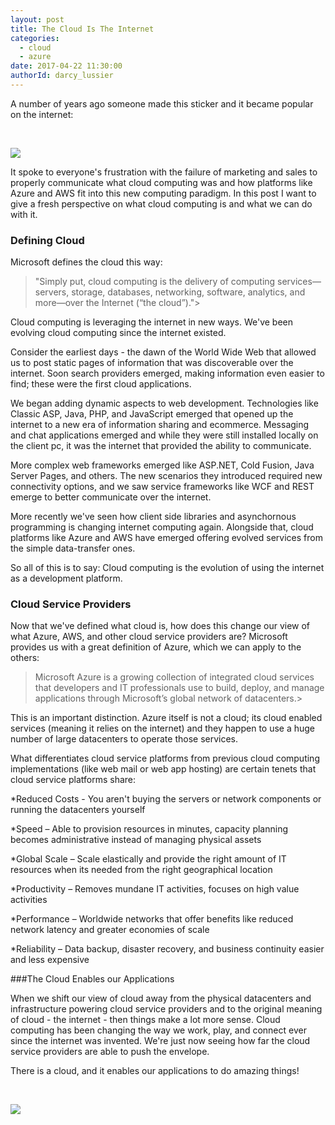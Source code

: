 ```yaml
---
layout: post
title: The Cloud Is The Internet
categories:
  - cloud
  - azure
date: 2017-04-22 11:30:00
authorId: darcy_lussier
---
```


A number of years ago someone made this sticker and it became popular on the internet:

&nbsp;

![][1]

It spoke to everyone's frustration with the failure of marketing and sales to properly communicate what 
cloud computing was and how platforms like Azure and AWS fit into this new computing paradigm. In this post I want to give a fresh perspective on what cloud computing is and what we can do with it.

### Defining Cloud

Microsoft defines the cloud this way:

>"Simply put, cloud computing is the delivery of computing services—servers, storage, databases, networking, software, analytics, and more—over the Internet (“the cloud”).">

Cloud computing is leveraging the internet in new ways. We've been evolving cloud computing since the internet existed.

Consider the earliest days - the dawn of the World Wide Web that allowed us to post static pages of information that was discoverable over the internet. Soon
search providers emerged, making information even easier to find; these were the first cloud applications.

We began adding dynamic aspects to web development. Technologies like Classic ASP, Java, PHP, and JavaScript emerged that opened up the internet to a new era of
information sharing and ecommerce. Messaging and chat applications emerged and while they were still installed locally on the client pc, it was the internet
that provided the ability to communicate.

More complex web frameworks emerged like ASP.NET, Cold Fusion, Java Server Pages, and others. The new scenarios they introduced required new connectivity options,
and we saw service frameworks like WCF and REST emerge to better communicate over the internet.

More recently we've seen how client side libraries and asynchornous programming is changing internet computing again. Alongside that, 
cloud platforms like Azure and AWS have emerged offering evolved services from the simple data-transfer ones.

So all of this is to say: Cloud computing is the evolution of using the internet as a development platform.

### Cloud Service Providers

Now that we've defined what cloud is, how does this change our view of what Azure, AWS, and other cloud service providers are? Microsoft provides us with
a great definition of Azure, which we can apply to the others:

>Microsoft Azure is a growing collection of integrated cloud services that developers and IT professionals use to build, deploy, and manage applications through Microsoft’s global network of datacenters.>

This is an important distinction. Azure itself is not a cloud; its cloud enabled services (meaning it relies on the internet) and they happen to use a
huge number of large datacenters to operate those services.

What differentiates cloud service platforms from previous cloud computing implementations (like web mail or web app hosting) are certain tenets that cloud service platforms share:

*Reduced Costs - You aren't buying the servers or network components or running the datacenters yourself

*Speed – Able to provision resources in minutes, capacity planning becomes administrative instead of managing physical assets

*Global Scale – Scale elastically and provide the right amount of IT resources when its needed from the right geographical location

*Productivity – Removes mundane IT activities, focuses on high value activities

*Performance – Worldwide networks that offer benefits like reduced network latency and greater economies of scale

*Reliability – Data backup, disaster recovery, and business continuity easier and less expensive


###The Cloud Enables our Applications

When we shift our view of cloud away from the physical datacenters and infrastructure powering cloud service providers and to the original meaning of cloud - the internet - then things make a lot more sense.
Cloud computing has been changing the way we work, play, and connect ever since the internet was invented. We're just now seeing how far the cloud service providers are able to push the envelope.

There is a cloud, and it enables our applications to do amazing things!

&nbsp;

![][2]

[1]: https://darcyblogimages.blob.core.windows.net/wdimages/ThereIsNoCloud.png
[2]: https://darcyblogimages.blob.core.windows.net/wdimages/ThereIsACloud.png


